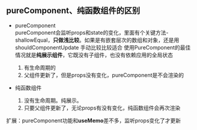 ## pureComponent、纯函数组件的区别

- pureComponent  
pureComponent会监听props和state的变化，里面有个关键方法- shallowEqual，**只做浅比较**。如果是有嵌套层次的数组和对象，还是用 shouldComponentUpdate 手动比较比较适合
使用PureComponent的最佳情况就是**纯展示组件**，它既没有子组件，也没有依赖应用的全局状态
  1. 有生命周期的
  2. 父组件更新了，但是props没有变化，pureComponent是不会渲染的

- 纯函数组件
  1. 没有生命周期。纯展示。
  2. 只要父组件更新了，无论props有没有变化，纯函数组件会再次渲染

扩展：pureComponent功能和**useMemo**差不多，监听props变化了才更新